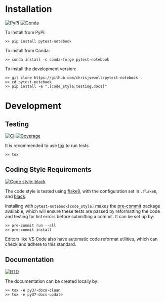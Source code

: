 # Installation

[![PyPI][pypi-badge]][pypi-link]
[![Conda][conda-badge]][conda-link]

To install from PyPi:

```shell
>> pip install pytest-notebook
```

To install from Conda:

```shell
>> conda install -c conda-forge pytest-notebook
```

To install the development version:

```shell
>> git clone https://github.com/chrisjsewell/pytest-notebook .
>> cd pytest-notebook
>> pip install -e ".[code_style,testing,docs]"
```

# Development

## Testing

[![CI][ci-badge]][ci-link]
[![Coverage][cov-badge]][cov-link]

It is recommended to use [tox](https://tox.readthedocs.io) to run tests.

```shell
>> tox
```

## Coding Style Requirements

[![Code style: black][black-badge]][black-link]

The code style is tested using [flake8](http://flake8.pycqa.org),
with the configuration set in `.flake8`, and
[black](https://github.com/ambv/black).

Installing with `pytest-notebook[code_style]` makes the
[pre-commit](https://pre-commit.com/) package available, which will
ensure these tests are passed by reformatting the code and testing for
lint errors before submitting a commit. It can be set up by:

```shell
>> pre-commit run --all
>> pre-commit install
```

Editors like VS Code also have automatic code reformat utilities, which
can check and adhere to this standard.

## Documentation

[![RTD][rtd-badge]][rtd-link]

The documentation can be created locally by:

```shell
>> tox -e py37-docs-clean
>> tox -e py37-docs-update
```

[ci-badge]: https://github.com/chrisjsewell/pytest-notebook/workflows/continuous-integration/badge.svg?branch=master
[ci-link]: https://github.com/chrisjsewell/pytest-notebook
[cov-badge]:https://codecov.io/gh/chrisjsewell/pytest-notebook/branch/master/graph/badge.svg
[cov-link]: https://codecov.io/gh/chrisjsewell/pytest-notebook
[rtd-badge]: https://readthedocs.org/projects/pytest-notebook/badge
[rtd-link]: http://pytest-notebook.readthedocs.io/
[pypi-badge]: https://img.shields.io/pypi/v/pytest-notebook.svg
[pypi-link]: https://pypi.org/project/pytest-notebook
[conda-badge]: https://anaconda.org/conda-forge/pytest-notebook/badges/version.svg
[conda-link]: https://anaconda.org/conda-forge/pytest-notebook
[black-badge]: https://img.shields.io/badge/code%20style-black-000000.svg
[black-link]: https://github.com/ambv/black
